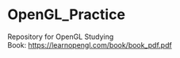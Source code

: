 # OpenGL_Practice

Repository for OpenGL Studying  
Book: https://learnopengl.com/book/book_pdf.pdf
